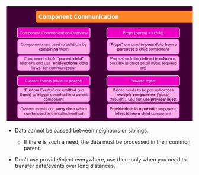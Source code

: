 ![Alt](pic/01.jpg)

- Data cannot be passed between neighbors or siblings.

  - If there is such a need, the data must be processed in their common parent.

- Don't use provide/inject everywhere, use them only when you need to transfer data/events over long distances.
